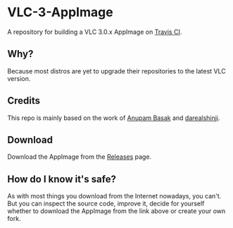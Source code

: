 # VLC-3-AppImage
A repository for building a VLC 3.0.x AppImage on [Travis CI](https://travis-ci.org/).

## Why?
Because most distros are yet to upgrade their repositories to the latest VLC version.

## Credits
This repo is mainly based on the work of [Anupam Basak](https://github.com/anupam-git/vlc-appimage) and [darealshinji](https://github.com/darealshinji/vlc-AppImage).

## Download
Download the AppImage from the [Releases](https://github.com/icflorescu/vlc-3-appimage/releases/) page.

## How do I know it's safe?
As with most things you download from the Internet nowadays, you can't. But you can inspect the source code, improve it, decide for yourself whether to download the AppImage from the link above or create your own fork.
